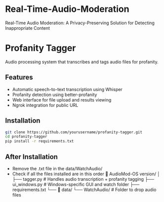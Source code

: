 # Real-Time-Audio-Moderation
Real-Time Audio Moderation: A Privacy-Preserving Solution for Detecting Inappropriate Content

# Profanity Tagger
Audio processing system that transcribes and tags audio files for profanity.

## Features
- Automatic speech-to-text transcription using Whisper
- Profanity detection using better-profanity
- Web interface for file upload and results viewing
- Ngrok integration for public URL

## Installation
 ```bash
git clone https://github.com/yourusername/profanity-tagger.git
cd profanity-tagger
pip install -r requirements.txt
 ```

## After Installation
- Remove the .txt file in the data/WatchAudio/
- Check if all the files installed are in this order
📁 AudioMod-OS version/
│
├── tagger.py             # Handles audio transcription + profanity tagging
├── ui_windows.py         # Windows-specific GUI and watch folder
├── requirements.txt
└── 📁 data/
    └── WatchAudio/       # Folder to drop audio files

